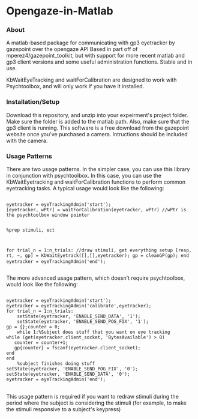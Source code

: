 # Opengaze-in-Matlab
<h3>About</h3>
<p>
A matlab-based package for communicating with gp3 eyetracker by gazepoint over the opengaze API
Based in part off of mperez4/gazepoint_toolkit, but with support for more recent matlab and gp3 client versions and some useful administration functions.
Stable and in use.</p>
<p>
KbWaitEyeTracking and waitForCalibration are designed to work with Psychtoolbox, and will only work if you have it installed.
</p>
<h3>Installation/Setup</h3>
<p>Download this repository, and unzip into your expeirment's project folder. Make sure the folder is added to the matlab path. Also, make sure that the gp3 client is running. This software is a free download from the gazepoint website once you've purchased a camera. Intructions should be included with the camera.</p>
<h3>Usage Patterns</h3>
<p>
There are two usage patterns. In the simpler case, you can use this library in conjunction with psychtoolbox. In this case, you can use the KbWaitEyetracking and waitForCalibration functions to perform common eyetracking tasks. A typical usage would look like the following:
<pre>
<code>
eyetracker = eyeTrackingAdmin('start');
[eyetracker, wPtr] = waitForCalibration(eyetracker, wPtr) //wPtr is the psychtoolbox window pointer

%prep stimuli, ect

for trial_n = 1:n_trials:
	//draw stimuli, get everything setup
	[resp, rt, ~, gp] = KbWaitEyetrack([],[],eyetracker);
	gp = cleanGP(gp);
end
eyetracker = eyeTrackingAdmin('end');
</code>
</pre>

<p>
The more advanced usage pattern, which doesn't require psychtoolbox, would look like the following:</p>
<pre>
<code>
eyetracker = eyeTrackingAdmin('start');
eyetracker = eyeTrackingAdmin('calibrate',eyetracker);
for trial_n = 1:n_trials:
	setState(eyetracker, 'ENABLE_SEND_DATA', '1');
	setState(eyetracker, 'ENABLE_SEND_POG_FIX', '1');
gp = {};counter = 0;
	while 1:%Subject does stuff that you want on eye tracking
while (get(eyetracker.client_socket, 'BytesAvailable') > 0)
   counter = counter+1;
   gp{counter} = fscanf(eyetracker.client_socket);
end
end
	%subject finishes doing stuff
setState(eyetracker, 'ENABLE_SEND_POG_FIX', '0');
setState(eyetracker, 'ENABLE_SEND_DATA', '0');
eyetracker = eyeTrackingAdmin('end');
</code>
</pre>

<p>
This usage pattern is required if you want to redraw stimuli during the period where the subject is considering the stimuli (for example, to make the stimuli responsive to a subject's keypress)
</p>
